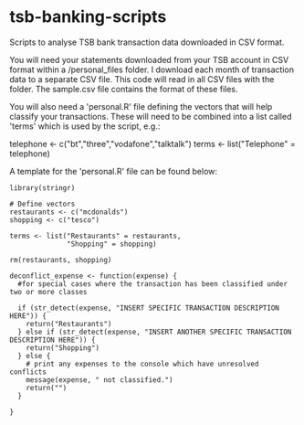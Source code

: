 # tsb-banking-scripts
Scripts to analyse TSB bank transaction data downloaded in CSV format.

You will need your statements downloaded from your TSB account in CSV format within a /personal_files folder. I download each month of transaction data to a separate CSV file. This code will read in all CSV files with the folder. The sample.csv file contains the format of these files.

You will also need a 'personal.R' file defining the vectors that will help classify your transactions. These will need to be combined into a list called 'terms' which is used by the script, e.g.:

telephone <- c("bt","three","vodafone","talktalk")
terms <- list("Telephone" = telephone)

A template for the 'personal.R' file can be found below:

```{r}
library(stringr)

# Define vectors
restaurants <- c("mcdonalds")
shopping <- c("tesco")

terms <- list("Restaurants" = restaurants, 
              "Shopping" = shopping)

rm(restaurants, shopping)

deconflict_expense <- function(expense) {
  #for special cases where the transaction has been classified under two or more classes
  
  if (str_detect(expense, "INSERT SPECIFIC TRANSACTION DESCRIPTION HERE")) {
    return("Restaurants")
  } else if (str_detect(expense, "INSERT ANOTHER SPECIFIC TRANSACTION DESCRIPTION HERE")) {
    return("Shopping")
  } else {
    # print any expenses to the console which have unresolved conflicts
    message(expense, " not classified.")
    return("")
  }
  
}
```